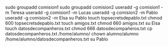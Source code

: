 sudo groupadd comision1
sudo groupadd comision2
useradd -g comision1 -m Teresa
useradd -g comision1 -m Lucas
useradd -g comision2 -m Pablo
useradd -g comision2 -m Elsa
su Pablo
touch topsecretsdepablo.txt
chmod 600 topsecretsdepablo.txt
touch amigos.txt
chmod 660 amigos.txt
su Elsa
touch datosdecompanheros.txt
chmod 666 datosdecompañeros.txt
cp datosdecompanheros.txt /home/alumno/
chown alumno/alumno /home/alumno/datosdecompanheros.txt
su Pablo

